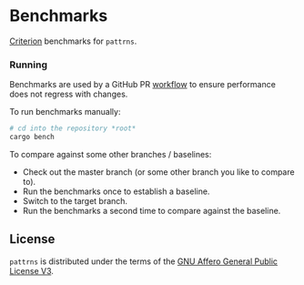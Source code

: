 # Benchmarks

[Criterion](https://github.com/bheisler/criterion.rs) benchmarks for `pattrns`.

### Running

Benchmarks are used by a GitHub PR [workflow](../.github/workflows/benchmark.yml) to ensure performance does not regress with changes.

To run benchmarks manually:

```sh
# cd into the repository *root*
cargo bench
```

To compare against some other branches / baselines:

- Check out the master branch (or some other branch you like to compare to).
- Run the benchmarks once to establish a baseline.
- Switch to the target branch.
- Run the benchmarks a second time to compare against the baseline.

## License

`pattrns` is distributed under the terms of the [GNU Affero General Public License V3](https://www.gnu.org/licenses/agpl-3.0.html).
